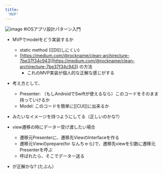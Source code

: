 ```yaml
---
title:
 'MVP'
---
```


![image](https://gyazo.com/68dfc6b7a0dafff134d0cdb7fef18f08/thumb/1000)
#iOSアプリ設計パターン入門

- MVPでmodelをどう実装するか
    - static method ([[DI]]しにくい)
    - [https://medium.com/@rockname/clean-archirecture-7be37f34c943](https://medium.com/@rockname/clean-archirecture-7be37f34c943) の方法
        - これのMVP実装が個人的な正解な感じがする


- 考え方として、
    - Presenter: （もしAndroidでSwiftが使えるなら）このコードをそのまま持っていけるか
    - Model: このコードを簡単に[[CUI]]に出来るか
- みたいなイメージを持つようにしてる（正しいのかな?）

- view遷移の時にデーター受け渡したい場合
    - 遷移元Presenterに、遷移先ViewのInterfaceを作る
    - 遷移元Viewのprepare(for なんちゃら)で、遷移先viewを引数に遷移元Presenterを呼ぶ
    - 呼ばれたら、そこでデーター送る
- が正解かな? (たぶん）
